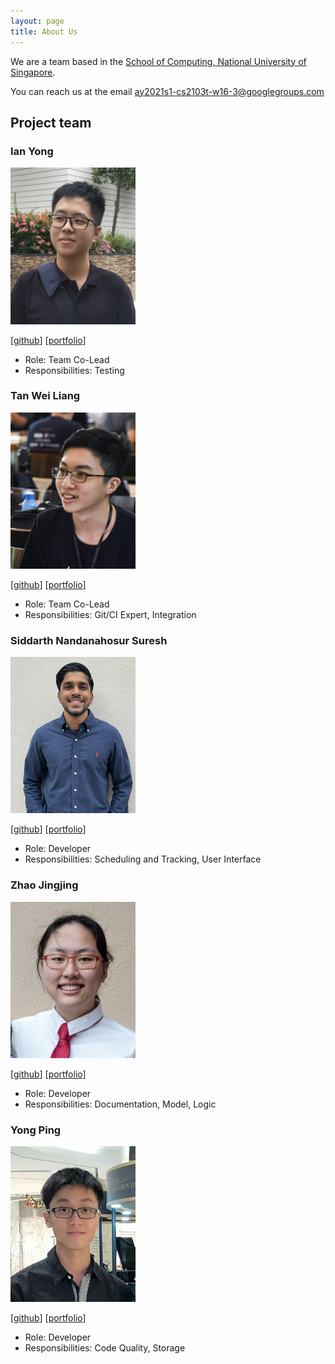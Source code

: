 ```yaml
---
layout: page
title: About Us
---
```


We are a team based in the [School of Computing, National University of Singapore](http://www.comp.nus.edu.sg).

You can reach us at the email <ay2021s1-cs2103t-w16-3@googlegroups.com>

## Project team

### Ian Yong

<img src="images/ianyong.png" width="200px">

[[github](https://github.com/ianyong)]
[[portfolio](team/ianyong.md)]

* Role: Team Co-Lead
* Responsibilities: Testing

### Tan Wei Liang

<img src="images/wltan.png" width="200px">

[[github](http://github.com/wltan)]
[[portfolio](team/wltan.md)]

* Role: Team Co-Lead
* Responsibilities: Git/CI Expert, Integration

### Siddarth Nandanahosur Suresh

<img src="images/siddarth2824.png" width="200px">

[[github](http://github.com/siddarth2824)] [[portfolio](team/siddarth2824.md)]

* Role: Developer
* Responsibilities: Scheduling and Tracking, User Interface

### Zhao Jingjing

<img src="images/zhaojj2209.png" width="200px">

[[github](http://github.com/zhaojj2209)]
[[portfolio](team/zhaojj2209.md)]

* Role: Developer
* Responsibilities: Documentation, Model, Logic

### Yong Ping

<img src="images/yongping827.png" width="200px">

[[github](http://github.com/yongping827)]
[[portfolio](team/yongping827.md)]

* Role: Developer
* Responsibilities: Code Quality, Storage
